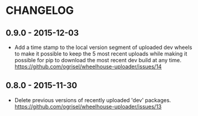 # CHANGELOG

## 0.9.0 - 2015-12-03

  - Add a time stamp to the local version segment of uploaded dev
    wheels to make it possible to keep the 5 most recent uploads
    while making it possible for pip to download the most recent
    dev build at any time.
    https://github.com/ogrisel/wheelhouse-uploader/issues/14

## 0.8.0 - 2015-11-30

  - Delete previous versions of recently uploaded 'dev' packages.
    https://github.com/ogrisel/wheelhouse-uploader/issues/13
